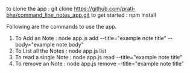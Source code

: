 to clone the app : git clone https://github.com/prati-bha/command_line_notes_app.git
to get started : npm install

Following are the commands to use the app.
1. To Add an Note : node app.js add --title="example note title" --body="example note body"
2. To List all the Notes : node app.js list
3. To read a single Note : node app.js read --title="example note title"
4. To remove an Note : node app.js remove --title="example note title"
